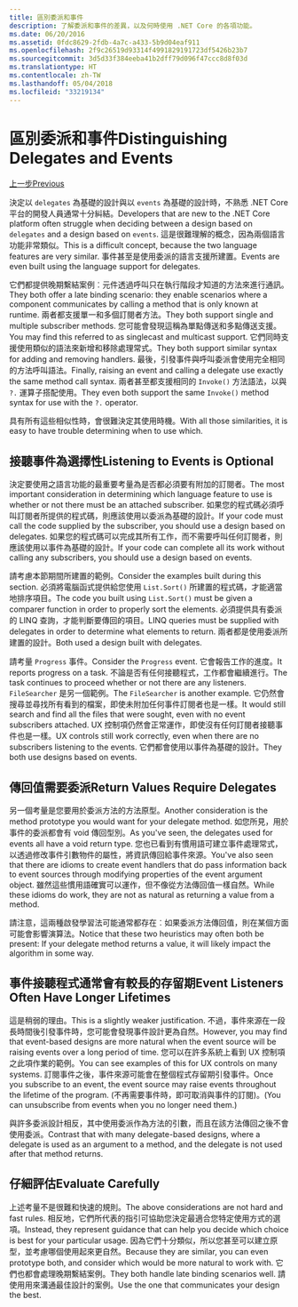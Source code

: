```yaml
---
title: 區別委派和事件
description: 了解委派和事件的差異，以及何時使用 .NET Core 的各項功能。
ms.date: 06/20/2016
ms.assetid: 0fdc8629-2fdb-4a7c-a433-5b9d04eaf911
ms.openlocfilehash: 2f9c26519d93314f4991829191723df5426b23b7
ms.sourcegitcommit: 3d5d33f384eeba41b2dff79d096f47ccc8d8f03d
ms.translationtype: HT
ms.contentlocale: zh-TW
ms.lasthandoff: 05/04/2018
ms.locfileid: "33219134"
---
```

# <a name="distinguishing-delegates-and-events"></a><span data-ttu-id="ae3dc-103">區別委派和事件</span><span class="sxs-lookup"><span data-stu-id="ae3dc-103">Distinguishing Delegates and Events</span></span>

[<span data-ttu-id="ae3dc-104">上一步</span><span class="sxs-lookup"><span data-stu-id="ae3dc-104">Previous</span></span>](modern-events.md)

<span data-ttu-id="ae3dc-105">決定以 `delegates` 為基礎的設計與以 `events` 為基礎的設計時，不熟悉 .NET Core 平台的開發人員通常十分糾結。</span><span class="sxs-lookup"><span data-stu-id="ae3dc-105">Developers that are new to the .NET Core platform often struggle when deciding between a design based on `delegates` and a design based on `events`.</span></span> <span data-ttu-id="ae3dc-106">這是很難理解的概念，因為兩個語言功能非常類似。</span><span class="sxs-lookup"><span data-stu-id="ae3dc-106">This is a difficult concept, because the two language features are very similar.</span></span> <span data-ttu-id="ae3dc-107">事件甚至是使用委派的語言支援所建置。</span><span class="sxs-lookup"><span data-stu-id="ae3dc-107">Events are even built using the language support for delegates.</span></span> 

<span data-ttu-id="ae3dc-108">它們都提供晚期繫結案例︰元件透過呼叫只在執行階段才知道的方法來進行通訊。</span><span class="sxs-lookup"><span data-stu-id="ae3dc-108">They both offer a late binding scenario: they enable scenarios where a component communicates by calling a method that is only known at runtime.</span></span> <span data-ttu-id="ae3dc-109">兩者都支援單一和多個訂閱者方法。</span><span class="sxs-lookup"><span data-stu-id="ae3dc-109">They both support single and multiple subscriber methods.</span></span> <span data-ttu-id="ae3dc-110">您可能會發現這稱為單點傳送和多點傳送支援。</span><span class="sxs-lookup"><span data-stu-id="ae3dc-110">You may find this referred to as singlecast and multicast support.</span></span> <span data-ttu-id="ae3dc-111">它們同時支援使用類似的語法來新增和移除處理常式。</span><span class="sxs-lookup"><span data-stu-id="ae3dc-111">They both support similar syntax for adding and removing handlers.</span></span> <span data-ttu-id="ae3dc-112">最後，引發事件與呼叫委派會使用完全相同的方法呼叫語法。</span><span class="sxs-lookup"><span data-stu-id="ae3dc-112">Finally, raising an event and calling a delegate use exactly the same method call syntax.</span></span> <span data-ttu-id="ae3dc-113">兩者甚至都支援相同的 `Invoke()` 方法語法，以與 `?.` 運算子搭配使用。</span><span class="sxs-lookup"><span data-stu-id="ae3dc-113">They even both support the same `Invoke()` method syntax for use with the `?.` operator.</span></span>

<span data-ttu-id="ae3dc-114">具有所有這些相似性時，會很難決定其使用時機。</span><span class="sxs-lookup"><span data-stu-id="ae3dc-114">With all those similarities, it is easy to have trouble determining when to use which.</span></span>

## <a name="listening-to-events-is-optional"></a><span data-ttu-id="ae3dc-115">接聽事件為選擇性</span><span class="sxs-lookup"><span data-stu-id="ae3dc-115">Listening to Events is Optional</span></span>

<span data-ttu-id="ae3dc-116">決定要使用之語言功能的最重要考量為是否都必須要有附加的訂閱者。</span><span class="sxs-lookup"><span data-stu-id="ae3dc-116">The most important consideration in determining which language feature to use is whether or not there must be an attached subscriber.</span></span> <span data-ttu-id="ae3dc-117">如果您的程式碼必須呼叫訂閱者所提供的程式碼，則應該使用以委派為基礎的設計。</span><span class="sxs-lookup"><span data-stu-id="ae3dc-117">If your code must call the code supplied by the subscriber, you should use a design based on delegates.</span></span> <span data-ttu-id="ae3dc-118">如果您的程式碼可以完成其所有工作，而不需要呼叫任何訂閱者，則應該使用以事件為基礎的設計。</span><span class="sxs-lookup"><span data-stu-id="ae3dc-118">If your code can complete all its work without calling any subscribers, you should use a design based on events.</span></span> 

<span data-ttu-id="ae3dc-119">請考慮本節期間所建置的範例。</span><span class="sxs-lookup"><span data-stu-id="ae3dc-119">Consider the examples built during this section.</span></span> <span data-ttu-id="ae3dc-120">必須將電腦函式提供給您使用 `List.Sort()` 所建置的程式碼，才能適當地排序項目。</span><span class="sxs-lookup"><span data-stu-id="ae3dc-120">The code you built using `List.Sort()` must be given a comparer function in order to properly sort the elements.</span></span> <span data-ttu-id="ae3dc-121">必須提供具有委派的 LINQ 查詢，才能判斷要傳回的項目。</span><span class="sxs-lookup"><span data-stu-id="ae3dc-121">LINQ queries must be supplied with delegates in order to determine what elements to return.</span></span> <span data-ttu-id="ae3dc-122">兩者都是使用委派所建置的設計。</span><span class="sxs-lookup"><span data-stu-id="ae3dc-122">Both used a design built with delegates.</span></span>

<span data-ttu-id="ae3dc-123">請考量 `Progress` 事件。</span><span class="sxs-lookup"><span data-stu-id="ae3dc-123">Consider the `Progress` event.</span></span> <span data-ttu-id="ae3dc-124">它會報告工作的進度。</span><span class="sxs-lookup"><span data-stu-id="ae3dc-124">It reports progress on a task.</span></span>
<span data-ttu-id="ae3dc-125">不論是否有任何接聽程式，工作都會繼續進行。</span><span class="sxs-lookup"><span data-stu-id="ae3dc-125">The task continues to proceed whether or not there are any listeners.</span></span>
<span data-ttu-id="ae3dc-126">`FileSearcher` 是另一個範例。</span><span class="sxs-lookup"><span data-stu-id="ae3dc-126">The `FileSearcher` is another example.</span></span> <span data-ttu-id="ae3dc-127">它仍然會搜尋並尋找所有看到的檔案，即使未附加任何事件訂閱者也是一樣。</span><span class="sxs-lookup"><span data-stu-id="ae3dc-127">It would still search and find all the files that were sought, even with no event subscribers attached.</span></span>
<span data-ttu-id="ae3dc-128">UX 控制項仍然會正常運作，即使沒有任何訂閱者接聽事件也是一樣。</span><span class="sxs-lookup"><span data-stu-id="ae3dc-128">UX controls still work correctly, even when there are no subscribers listening to the events.</span></span> <span data-ttu-id="ae3dc-129">它們都會使用以事件為基礎的設計。</span><span class="sxs-lookup"><span data-stu-id="ae3dc-129">They both use designs based on events.</span></span>

## <a name="return-values-require-delegates"></a><span data-ttu-id="ae3dc-130">傳回值需要委派</span><span class="sxs-lookup"><span data-stu-id="ae3dc-130">Return Values Require Delegates</span></span>

<span data-ttu-id="ae3dc-131">另一個考量是您要用於委派方法的方法原型。</span><span class="sxs-lookup"><span data-stu-id="ae3dc-131">Another consideration is the method prototype you would want for your delegate method.</span></span> <span data-ttu-id="ae3dc-132">如您所見，用於事件的委派都會有 void 傳回型別。</span><span class="sxs-lookup"><span data-stu-id="ae3dc-132">As you've seen, the delegates used for events all have a void return type.</span></span> <span data-ttu-id="ae3dc-133">您也已看到有慣用語可建立事件處理常式，以透過修改事件引數物件的屬性，將資訊傳回給事件來源。</span><span class="sxs-lookup"><span data-stu-id="ae3dc-133">You've also seen that there are idioms to create event handlers that do pass information back to event sources through modifying properties of the event argument object.</span></span> <span data-ttu-id="ae3dc-134">雖然這些慣用語確實可以運作，但不像從方法傳回值一樣自然。</span><span class="sxs-lookup"><span data-stu-id="ae3dc-134">While these idioms do work, they are not as natural as returning a value from a method.</span></span>

<span data-ttu-id="ae3dc-135">請注意，這兩種啟發學習法可能通常都存在︰如果委派方法傳回值，則在某個方面可能會影響演算法。</span><span class="sxs-lookup"><span data-stu-id="ae3dc-135">Notice that these two heuristics may often both be present: If your delegate method returns a value, it will likely impact the algorithm in some way.</span></span>

## <a name="event-listeners-often-have-longer-lifetimes"></a><span data-ttu-id="ae3dc-136">事件接聽程式通常會有較長的存留期</span><span class="sxs-lookup"><span data-stu-id="ae3dc-136">Event Listeners Often Have Longer Lifetimes</span></span> 

<span data-ttu-id="ae3dc-137">這是稍弱的理由。</span><span class="sxs-lookup"><span data-stu-id="ae3dc-137">This is a slightly weaker justification.</span></span> <span data-ttu-id="ae3dc-138">不過，事件來源在一段長時間後引發事件時，您可能會發現事件設計更為自然。</span><span class="sxs-lookup"><span data-stu-id="ae3dc-138">However, you may find that event-based designs are more natural when the event source will be raising events over a long period of time.</span></span> <span data-ttu-id="ae3dc-139">您可以在許多系統上看到 UX 控制項之此項作業的範例。</span><span class="sxs-lookup"><span data-stu-id="ae3dc-139">You can see examples of this for UX controls on many systems.</span></span> <span data-ttu-id="ae3dc-140">訂閱事件之後，事件來源可能會在整個程式存留期引發事件。</span><span class="sxs-lookup"><span data-stu-id="ae3dc-140">Once you subscribe to an event, the event source may raise events throughout the lifetime of the program.</span></span>
<span data-ttu-id="ae3dc-141">(不再需要事件時，即可取消與事件的訂閱)。</span><span class="sxs-lookup"><span data-stu-id="ae3dc-141">(You can unsubscribe from events when you no longer need them.)</span></span>

<span data-ttu-id="ae3dc-142">與許多委派設計相反，其中使用委派作為方法的引數，而且在該方法傳回之後不會使用委派。</span><span class="sxs-lookup"><span data-stu-id="ae3dc-142">Contrast that with many delegate-based designs, where a delegate is used as an argument to a method, and the delegate is not used after that method returns.</span></span>

## <a name="evaluate-carefully"></a><span data-ttu-id="ae3dc-143">仔細評估</span><span class="sxs-lookup"><span data-stu-id="ae3dc-143">Evaluate Carefully</span></span>

<span data-ttu-id="ae3dc-144">上述考量不是很難和快速的規則。</span><span class="sxs-lookup"><span data-stu-id="ae3dc-144">The above considerations are not hard and fast rules.</span></span> <span data-ttu-id="ae3dc-145">相反地，它們所代表的指引可協助您決定最適合您特定使用方式的選項。</span><span class="sxs-lookup"><span data-stu-id="ae3dc-145">Instead, they represent guidance that can help you decide which choice is best for your particular usage.</span></span> <span data-ttu-id="ae3dc-146">因為它們十分類似，所以您甚至可以建立原型，並考慮哪個使用起來更自然。</span><span class="sxs-lookup"><span data-stu-id="ae3dc-146">Because they are similar, you can even prototype both, and consider which would be more natural to work with.</span></span> <span data-ttu-id="ae3dc-147">它們也都會處理晚期繫結案例。</span><span class="sxs-lookup"><span data-stu-id="ae3dc-147">They both handle late binding scenarios well.</span></span> <span data-ttu-id="ae3dc-148">請使用用來溝通最佳設計的案例。</span><span class="sxs-lookup"><span data-stu-id="ae3dc-148">Use the one that communicates your design the best.</span></span>
